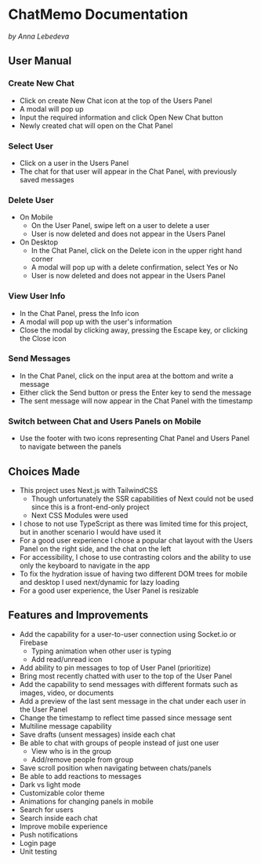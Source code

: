 # ChatMemo Documentation
*by Anna Lebedeva*
## User Manual
### Create New Chat
- Click on create New Chat icon at the top of the Users Panel
- A modal will pop up
- Input the required information and click Open New Chat button
- Newly created chat will open on the Chat Panel

### Select User
- Click on a user in the Users Panel
- The chat for that user will appear in the Chat Panel, with previously saved messages

### Delete User
+ On Mobile
  - On the User Panel, swipe left on a user to delete a user
  - User is now deleted and does not appear in the Users Panel
+ On Desktop
  - In the Chat Panel, click on the Delete icon in the upper right hand corner
  - A modal will pop up with a delete confirmation, select Yes or No
  - User is now deleted and does not appear in the Users Panel

### View User Info
- In the Chat Panel, press the Info icon
- A modal will pop up with the user's information
- Close the modal by clicking away, pressing the Escape key, or clicking the Close icon 

### Send Messages
- In the Chat Panel, click on the input area at the bottom and write a message
- Either click the Send button or press the Enter key to send the message
- The sent message will now appear in the Chat Panel with the timestamp

### Switch between Chat and Users Panels on Mobile 
- Use the footer with two icons representing Chat Panel and Users Panel to navigate between the panels
  
## Choices Made
- This project uses Next.js with TailwindCSS
  + Though unfortunately the SSR capabilities of Next could not be used since this is a front-end-only project
  + Next CSS Modules were used
- I chose to not use TypeScript as there was limited time for this project, but in another scenario I would have used it
- For a good user experience I chose a popular chat layout with the Users Panel on the right side, and the chat on the left
- For accessibility, I chose to use contrasting colors and the ability to use only the keyboard to navigate in the app
- To fix the hydration issue of having two different DOM trees for mobile and desktop I used next/dynamic for lazy loading
- For a good user experience, the User Panel is resizable

## Features and Improvements 
- Add the capability for a user-to-user connection using Socket.io or Firebase
  + Typing animation when other user is typing
  + Add read/unread icon
- Add ability to pin messages to top of User Panel (prioritize)
- Bring most recently chatted with user to the top of the User Panel
- Add the capability to send messages with different formats such as images, video, or documents
- Add a preview of the last sent message in the chat under each user in the User Panel
- Change the timestamp to reflect time passed since message sent
- Multiline message capability
- Save drafts (unsent messages) inside each chat
- Be able to chat with groups of people instead of just one user
  + View who is in the group
  + Add/remove people from group
- Save scroll position when navigating between chats/panels
- Be able to add reactions to messages
- Dark vs light mode
- Customizable color theme
- Animations for changing panels in mobile
- Search for users
- Search inside each chat
- Improve mobile experience
- Push notifications
- Login page
- Unit testing
